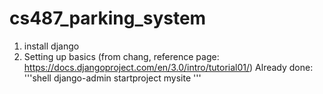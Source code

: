 # cs487_parking_system

1. install django
2. Setting up basics (from chang, reference page: https://docs.djangoproject.com/en/3.0/intro/tutorial01/)
    Already done:
      '''shell
      django-admin startproject mysite
      '''
